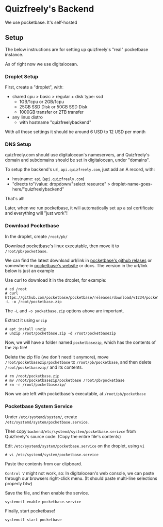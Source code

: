 # Quizfreely's Backend

We use pocketbase. It's self-hosted

## Setup

The below instructions are for setting up quizfreely's "real" pocketbase instance.

As of right now we use digitalocean.

### Droplet Setup

First, create a "droplet", with:
- shared cpu > basic > regular + disk type: ssd
  - 1GB/1cpu or 2GB/1cpu
  - 25GB SSD Disk or 50GB SSD Disk
  - 1000GB transfer or 2TB transfer
- any linux distro
  - with hostname "quizfreelybackend"

With all those settings it should be around 6 USD to 12 USD per month

### DNS Setup

quizfreely.com should use digitalocean's nameservers, and Quizfreely's domain and subdomains should be set in digitalocean, under "domains".

To setup the backend's url, `api.quizfreely.com`, just add an A record, with:
- hostname: `api` (`api.quizfreely.com`)
- "directs to"/value: dropdown/"select resource" > droplet-name-goes-here/"quizfreelybackend"

That's all!

Later, when we run pocketbase, it will automatically set up a ssl certificate and everything will "just work"!

### Download Pocketbase

In the droplet, create `/root/pb/`

Download pocketbase's linux executable, then move it to `/root/pb/pocketbase`.

We can find the latest download url/link in [pocketbase's github relases](https://github.com/pocketbase/pocketbase/releases) or somewhere in [pocketbase's website](https://pocketbase.io) or docs. The version in the url/link below is just an example

Use curl to download it in the droplet, for example:
```
# cd /root
# curl https://github.com/pocketbase/pocketbase/releases/download/v1234/pocketbase_1234_linux_amd64.zip -L -o /root/pocketbase.zip
```

The `-L` and `-o pocketbase.zip` options above are important.

Extract it using `unzip`
```
# apt install unzip
# unzip /root/pocketbase.zip -d /root/pocketbasezip
```

Now, we will have a folder named `pocketbasezip`, which has the contents of the zip file!

Delete the zip file (we don't need it anymore), move `/root/pocketbasezip/pocketbase` to `/root/pb/pocketbase`, and then delete `/root/pocketbasezip/` and its contents.
```
# rm /root/pocketbase.zip
# mv /root/pocketbasezip/pocketbase /root/pb/pocketbase
# rm -r /root/pocketbasezip/
```

Now we are left with pocketbase's executable, at `/root/pb/pocketbase`

### Pocketbase System Service

Under `/etc/systemd/system/`, create `/etc/systemd/system/pocketbase.service`.

Then copy `backend/etc/systemd/system/pocketbase.serivce` from Quizfreely's source code. (Copy the entire file's contents)

Edit `/etc/systemd/system/pocketbase.service` on the droplet, using `vi`
```
# vi /etc/systemd/system/pocketbase.service
```

Paste the contents from our clipboard.

`Control V` might not work, so: In digitalocean's web console, we can paste through our browsers right-click menu. (It should paste multi-line selections properly btw)

Save the file, and then enable the service.
```
systemctl enable pocketbase.service
```

Finally, start pocketbase!
```
systemctl start pocketbase
```
